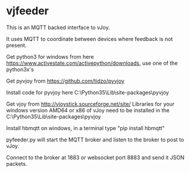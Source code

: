 # vjfeeder

This is an MQTT backed interface to vJoy.

It uses MQTT to coordinate between devices where feedback is not present.


Get python3 for windows from here
https://www.activestate.com/activepython/downloads, use one of the python3x's

Get pyvjoy from
https://github.com/tidzo/pyvjoy

Install code for pyvjoy here C:\Python35\Lib\site-packages\pyvjoy

Get vjoy from http://vjoystick.sourceforge.net/site/
Libraries for your windows version AMD64 or x86 of vJoy need to be installed in the C:\Python35\Lib\site-packages\pyvjoy

Install hbmqtt on windows, in a terminal type "pip install hbmqtt"

pyfeeder.py will start the MQTT broker and listen to the broker to post to vJoy.

Connect to the broker at 1883 or websocket port 8883 and send it JSON packets.